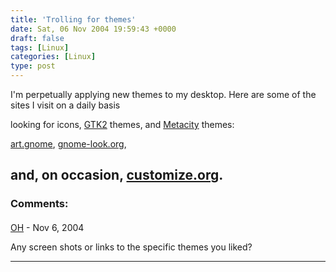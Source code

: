 ```yaml
---
title: 'Trolling for themes'
date: Sat, 06 Nov 2004 19:59:43 +0000
draft: false
tags: [Linux]
categories: [Linux]
type: post
---
```


I'm perpetually applying new themes to my desktop. Here are some of the sites I visit on a daily basis

looking for icons, [GTK2](http://en.wikipedia.org/wiki/Gtk) themes, and [Metacity](http://en.wikipedia.org/wiki/Metacity) themes:

[art.gnome](http://art.gnome.org), [gnome-look.org](http://www.gnome-look.org),

and, on occasion, [customize.org](http://www.customize.org).
---
### Comments:
####
[OH]( "octavio_heredia@hotmail.com") - <time datetime="2004-11-06 20:53:24">Nov 6, 2004</time>

Any screen shots or links to the specific themes you liked?
<hr />
